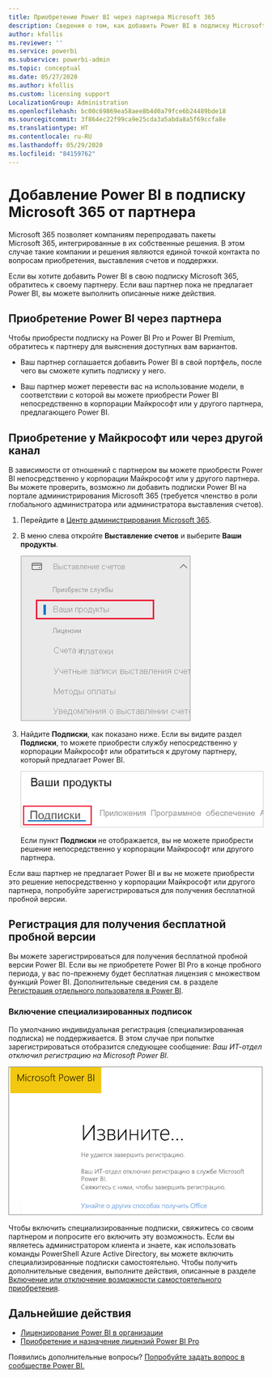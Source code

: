 ```yaml
---
title: Приобретение Power BI через партнера Microsoft 365
description: Сведения о том, как добавить Power BI в подписку Microsoft 365, приобретенную через партнера. Модель распространения подписок — это модель приобретения, используемая для Microsoft 365.
author: kfollis
ms.reviewer: ''
ms.service: powerbi
ms.subservice: powerbi-admin
ms.topic: conceptual
ms.date: 05/27/2020
ms.author: kfollis
ms.custom: licensing support
LocalizationGroup: Administration
ms.openlocfilehash: bc00c69869ea58aee8b4d0a79fce6b24489bde18
ms.sourcegitcommit: 3f864ec22f99ca9e25cda3a5abda8a5f69ccfa8e
ms.translationtype: HT
ms.contentlocale: ru-RU
ms.lasthandoff: 05/29/2020
ms.locfileid: "84159762"
---
```

# <a name="add-power-bi-to-a-microsoft-365-partner-subscription"></a>Добавление Power BI в подписку Microsoft 365 от партнера

Microsoft 365 позволяет компаниям перепродавать пакеты Microsoft 365, интегрированные в их собственные решения. В этом случае такие компании и решения являются единой точкой контакта по вопросам приобретения, выставления счетов и поддержки.

Если вы хотите добавить Power BI в свою подписку Microsoft 365, обратитесь к своему партнеру. Если ваш партнер пока не предлагает Power BI, вы можете выполнить описанные ниже действия.

## <a name="work-with-your-partner-to-purchase-power-bi"></a>Приобретение Power BI через партнера

Чтобы приобрести подписку на Power BI Pro и Power BI Premium, обратитесь к партнеру для выяснения доступных вам вариантов.

* Ваш партнер соглашается добавить Power BI в свой портфель, после чего вы сможете купить подписку у него.

* Ваш партнер может перевести вас на использование модели, в соответствии с которой вы можете приобрести Power BI непосредственно в корпорации Майкрософт или у другого партнера, предлагающего Power BI.

## <a name="purchase-from-microsoft-or-another-channel"></a>Приобретение у Майкрософт или через другой канал

В зависимости от отношений с партнером вы можете приобрести Power BI непосредственно у корпорации Майкрософт или у другого партнера. Вы можете проверить, возможно ли добавить подписки Power BI на портале администрирования Microsoft 365 (требуется членство в роли глобального администратора или администратора выставления счетов).

1. Перейдите в [Центр администрирования Microsoft 365](https://admin.microsoft.com/AdminPortal/Home#/homepage).

1. В меню слева откройте **Выставление счетов** и выберите **Ваши продукты**.

   ![Меню "Выставление счетов" в центре администрирования Microsoft 365](media/service-admin-syndication-partner/365-my-products.png)

 1. Найдите **Подписки**, как показано ниже. Если вы видите раздел **Подписки**, то можете приобрести службу непосредственно у корпорации Майкрософт или обратиться к другому партнеру, который предлагает Power BI.

    ![Ваши продукты с подписками](media\service-admin-syndication-partner\365-subscriptions.png)

    Если пункт **Подписки** не отображается, вы не можете приобрести решение непосредственно у корпорации Майкрософт или другого партнера.

Если ваш партнер не предлагает Power BI и вы не можете приобрести это решение непосредственно у корпорации Майкрософт или другого партнера, попробуйте зарегистрироваться для получения бесплатной пробной версии.

## <a name="sign-up-for-a-free-trial"></a>Регистрация для получения бесплатной пробной версии

Вы можете зарегистрироваться для получения бесплатной пробной версии Power BI. Если вы не приобретете Power BI Pro в конце пробного периода, у вас по-прежнему будет бесплатная лицензия с множеством функций Power BI. Дополнительные сведения см. в разделе [Регистрация отдельного пользователя в Power BI](../fundamentals/service-self-service-signup-for-power-bi.md).

### <a name="enable-ad-hoc-subscriptions"></a>Включение специализированных подписок

По умолчанию индивидуальная регистрация (специализированная подписка) не поддерживается. В этом случае при попытке зарегистрироваться отобразится следующее сообщение: *Ваш ИТ-отдел отключил регистрацию на Microsoft Power BI*.

![Снимок экрана с сообщением "Извините..."](media/service-admin-syndication-partner/sorry.png)

Чтобы включить специализированные подписки, свяжитесь со своим партнером и попросите его включить эту возможность. Если вы являетесь администратором клиента и знаете, как использовать команды PowerShell Azure Active Directory, вы можете включить специализированные подписки самостоятельно. Чтобы получить дополнительные сведения, выполните действия, описанные в разделе [Включение или отключение возможности самостоятельного приобретения](service-admin-disable-self-service.md).

## <a name="next-steps"></a>Дальнейшие действия

* [Лицензирование Power BI в организации](service-admin-licensing-organization.md)
* [Приобретение и назначение лицензий Power BI Pro](service-admin-purchasing-power-bi-pro.md)

Появились дополнительные вопросы? [Попробуйте задать вопрос в сообществе Power BI.](https://community.powerbi.com/)